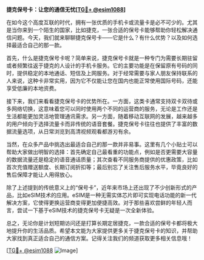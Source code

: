 **捷克保号卡：让您的通信无忧[[TG💪+ @esim1088](https://t.me/s/esim1088)]**

在如今这个高度互联的时代，拥有一张优质的手机卡或流量卡是必不可少的。尤其是当你来到一个陌生的国家，比如捷克，一张合适的保号卡能够帮助你轻松解决通信问题。今天，我们就来聊聊捷克保号卡——它是什么？有什么优势？以及如何选择最适合自己的那一款。

首先，什么是捷克保号卡呢？简单来说，捷克保号卡就是一种专门为需要长期驻留或者频繁往返于捷克的人设计的手机卡服务。它的主要功能是在保留原有号码的同时，提供稳定的本地通话、短信及上网服务。对于经常需要与家人朋友保持联系的人来说，这种卡非常实用，因为它不仅能让您在国内也能正常使用国际号码，还能享受低廉的本地资费。

接下来，我们来看看捷克保号卡的优势所在。一方面，这类卡通常支持双卡双待或多网络切换，这意味着您可以同时使用两个不同的运营商的服务，无论是工作还是生活都能更加灵活地管理通讯需求。另一方面，随着移动互联网的发展，越来越多的用户倾向于选择流量卡而非传统的语音套餐。捷克保号卡往往也提供了丰富的数据流量选项，从日常浏览到高清视频观看都游刃有余。

当然，在众多产品中挑选出最适合自己的那一款并非易事。这里有几个小贴士可以帮助大家做出明智的选择：首先确定自己最看重的功能点，例如是否更需要大容量的数据流量还是稳定的语音通话质量；其次查看不同服务商提供的优惠政策，比如首次充值赠送额度、长期订阅折扣等；最后别忘了关注售后服务水平，毕竟良好的售后保障才能让人用得放心。

除了上述提到的传统意义上的“保号卡”，近年来市场上还出现了不少创新形式的产品，比如eSIM技术的应用。eSIM是一种无需实体芯片即可实现电话功能的新一代解决方案，它使得更换运营商变得更加便捷高效。对于那些喜欢尝鲜的年轻人而言，尝试一下基于eSIM技术的捷克保号卡无疑是一次全新体验。

总之，无论你是计划短期访问还是打算长期定居捷克，一款合适的保号卡都将极大地提升你的生活品质。希望本文能为大家提供更多关于捷克保号卡的知识，并帮助大家找到真正适合自己的通信方案。记得关注我们的频道获取更多相关信息哦！

[[TG💪+ @esim1088](https://t.me/s/esim1088) ![Image](https://i.postimg.cc/4NQfJmqS/Snipaste-2025-05-13-00-14-12.png)]